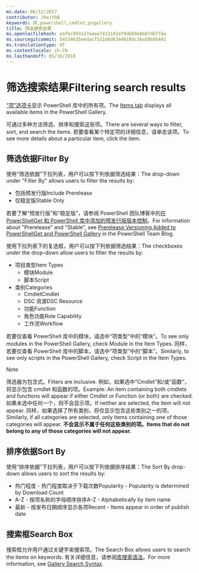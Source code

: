 ```yaml
---
ms.date: 06/12/2017
contributor: JKeithB
keywords: 库,powershell,cmdlet,psgallery
title: 筛选搜索结果
ms.openlocfilehash: eafbc993a37eaee7413102ef9d669a6b07d6ff6e
ms.sourcegitcommit: 54534635eedacf531d8d6344019dc16a50b8b441
ms.translationtype: HT
ms.contentlocale: zh-CN
ms.lasthandoff: 05/16/2018
---
```

# <a name="filtering-search-results"></a><span data-ttu-id="31b4c-103">筛选搜索结果</span><span class="sxs-lookup"><span data-stu-id="31b4c-103">Filtering search results</span></span>

<span data-ttu-id="31b4c-104">[“项”选项卡](https://www.powershellgallery.com/items)显示 PowerShell 库中的所有项。</span><span class="sxs-lookup"><span data-stu-id="31b4c-104">The [Items tab](https://www.powershellgallery.com/items) displays all available items in the PowerShell Gallery.</span></span>

<span data-ttu-id="31b4c-105">可通过多种方法筛选、排序和搜索这些项。</span><span class="sxs-lookup"><span data-stu-id="31b4c-105">There are several ways to filter, sort, and search the items.</span></span>
<span data-ttu-id="31b4c-106">若要查看某个特定项的详细信息，请单击该项。</span><span class="sxs-lookup"><span data-stu-id="31b4c-106">To see more details about a particular item, click the item.</span></span>

## <a name="filter-by"></a><span data-ttu-id="31b4c-107">筛选依据</span><span class="sxs-lookup"><span data-stu-id="31b4c-107">Filter By</span></span>

<span data-ttu-id="31b4c-108">使用“筛选依据”下拉列表，用户可以按下列依据筛选结果：</span><span class="sxs-lookup"><span data-stu-id="31b4c-108">The drop-down under "Filter By" allows users to filter the results by:</span></span>
- <span data-ttu-id="31b4c-109">包括预发行版</span><span class="sxs-lookup"><span data-stu-id="31b4c-109">Include Prerelease</span></span>
- <span data-ttu-id="31b4c-110">仅稳定版</span><span class="sxs-lookup"><span data-stu-id="31b4c-110">Stable Only</span></span>

<span data-ttu-id="31b4c-111">若要了解“预发行版”和“稳定版”，请参阅 PowerShell 团队博客中的[在 PowerShellGet 和 PowerShell 库中添加的预发行版版本控制](https://blogs.msdn.microsoft.com/powershell/2017/12/05/prerelease-versioning-added-to-powershellget-and-powershell-gallery/)。</span><span class="sxs-lookup"><span data-stu-id="31b4c-111">For information about "Prerelease" and "Stable", see [Prerelease Versioning Added to PowerShellGet and PowerShell Gallery](https://blogs.msdn.microsoft.com/powershell/2017/12/05/prerelease-versioning-added-to-powershellget-and-powershell-gallery/) in the PowerShell Team Blog.</span></span>

<span data-ttu-id="31b4c-112">使用下拉列表下的复选框，用户可以按下列依据筛选结果：</span><span class="sxs-lookup"><span data-stu-id="31b4c-112">The checkboxes under the drop-down allow users to filter the results by:</span></span>
- <span data-ttu-id="31b4c-113">项目类型</span><span class="sxs-lookup"><span data-stu-id="31b4c-113">Item Types</span></span>
  - <span data-ttu-id="31b4c-114">模块</span><span class="sxs-lookup"><span data-stu-id="31b4c-114">Module</span></span>
  - <span data-ttu-id="31b4c-115">脚本</span><span class="sxs-lookup"><span data-stu-id="31b4c-115">Script</span></span>
- <span data-ttu-id="31b4c-116">类别</span><span class="sxs-lookup"><span data-stu-id="31b4c-116">Categories</span></span>
  - <span data-ttu-id="31b4c-117">Cmdlet</span><span class="sxs-lookup"><span data-stu-id="31b4c-117">Cmdlet</span></span>
  - <span data-ttu-id="31b4c-118">DSC 资源</span><span class="sxs-lookup"><span data-stu-id="31b4c-118">DSC Resource</span></span>
  - <span data-ttu-id="31b4c-119">功能</span><span class="sxs-lookup"><span data-stu-id="31b4c-119">Function</span></span>
  - <span data-ttu-id="31b4c-120">角色功能</span><span class="sxs-lookup"><span data-stu-id="31b4c-120">Role Capability</span></span>
  - <span data-ttu-id="31b4c-121">工作流</span><span class="sxs-lookup"><span data-stu-id="31b4c-121">Workflow</span></span>

<span data-ttu-id="31b4c-122">若要仅查看 PowerShell 库中的模块，请选中“项类型”中的“模块”。</span><span class="sxs-lookup"><span data-stu-id="31b4c-122">To see only modules in the PowerShell Gallery, check Module in the Item Types.</span></span>
<span data-ttu-id="31b4c-123">同样，若要仅查看 PowerShell 库中的脚本，请选中“项类型”中的“脚本”。</span><span class="sxs-lookup"><span data-stu-id="31b4c-123">Similarly, to see only scripts in the PowerShell Gallery, check Script in the Item Types.</span></span>

> [!NOTE]
> <span data-ttu-id="31b4c-124">筛选器为包含式。</span><span class="sxs-lookup"><span data-stu-id="31b4c-124">Filters are inclusive.</span></span>
> <span data-ttu-id="31b4c-125">例如，如果选中“Cmdlet”和/或“函数”，将显示包含 cmdlet 和函数的项。</span><span class="sxs-lookup"><span data-stu-id="31b4c-125">Example: An item containing both cmdlets and functions will appear if either Cmdlet or Function (or both) are checked.</span></span>
> <span data-ttu-id="31b4c-126">如果未选中任何一个，则不会显示项。</span><span class="sxs-lookup"><span data-stu-id="31b4c-126">If neither are selected, the item will not appear.</span></span>
> <span data-ttu-id="31b4c-127">同样，如果选择了所有类别，将仅显示包含这些类别之一的项。</span><span class="sxs-lookup"><span data-stu-id="31b4c-127">Similarly, if all categories are selected, only items containing one of those categories will appear.</span></span>
> <span data-ttu-id="31b4c-128">**不会显示不属于任何这些类别的项。**</span><span class="sxs-lookup"><span data-stu-id="31b4c-128">**Items that do not belong to any of those categories will not appear.**</span></span>

## <a name="sort-by"></a><span data-ttu-id="31b4c-129">排序依据</span><span class="sxs-lookup"><span data-stu-id="31b4c-129">Sort By</span></span>

<span data-ttu-id="31b4c-130">使用“排序依据”下拉列表，用户可以按下列依据排序结果：</span><span class="sxs-lookup"><span data-stu-id="31b4c-130">The Sort By drop-down allows users to sort the results by:</span></span>
- <span data-ttu-id="31b4c-131">热门程度 - 热门程度取决于下载次数</span><span class="sxs-lookup"><span data-stu-id="31b4c-131">Popularity - Popularity is determined by Download Count</span></span>
- <span data-ttu-id="31b4c-132">A-Z - 按项名称的字母顺序排序</span><span class="sxs-lookup"><span data-stu-id="31b4c-132">A-Z - Alphabetically by item name</span></span>
- <span data-ttu-id="31b4c-133">最新 - 按发布日期顺序显示各项</span><span class="sxs-lookup"><span data-stu-id="31b4c-133">Recent - Items appear in order of publish date</span></span>

## <a name="search-box"></a><span data-ttu-id="31b4c-134">搜索框</span><span class="sxs-lookup"><span data-stu-id="31b4c-134">Search Box</span></span>

<span data-ttu-id="31b4c-135">搜索框允许用户通过关键字来搜索项。</span><span class="sxs-lookup"><span data-stu-id="31b4c-135">The Search Box allows users to search the items on keywords.</span></span>
<span data-ttu-id="31b4c-136">有关详细信息，请参阅[库搜索语法](search-syntax.md)。</span><span class="sxs-lookup"><span data-stu-id="31b4c-136">For more information, see [Gallery Search Syntax](search-syntax.md).</span></span>